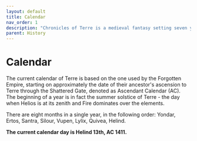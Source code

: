 ```yaml
---
layout: default
title: Calendar
nav_order: 1
description: "Chronicles of Terre is a medieval fantasy setting seven years in the writing, currently for dungeons & dragons 5th edition."
parent: History
---
```


# Calendar

The current calendar of Terre is based on the one used by the Forgotten Empire, starting on approximately the date of their ancestor's ascension to Terre through the Shattered Gate, denoted as Ascendant Calendar (AC). The beginning of a year is in fact the summer solstice of Terre - the day when Helios is at its zenith and Fire dominates over the elements.

There are eight months in a single year, in the following order: Yondar, Ertos, Santra, Silour, Vupen, Lylix, Quivea, Helind.

**The current calendar day is Helind 13th, AC 1411.**